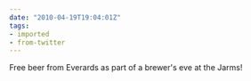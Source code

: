 ```yaml
---
date: "2010-04-19T19:04:01Z"
tags:
- imported
- from-twitter
---
```

Free beer from Everards as part of a brewer's eve at the Jarms\!
